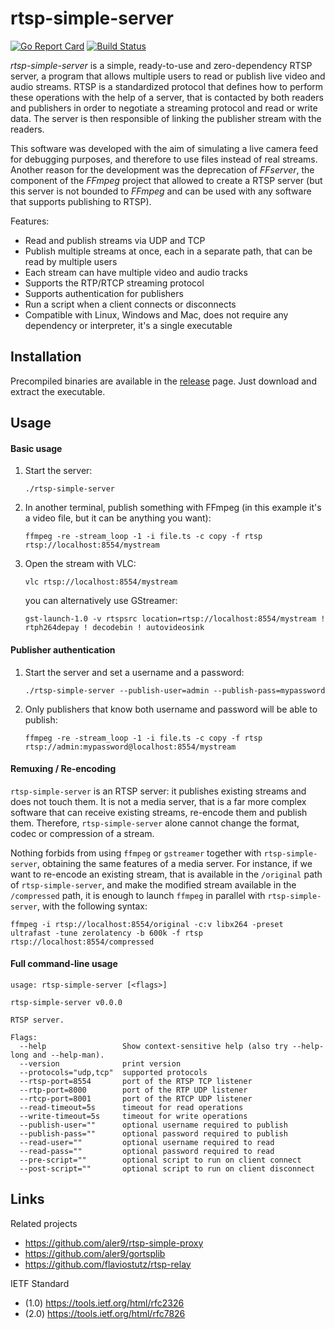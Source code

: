 
# rtsp-simple-server

[![Go Report Card](https://goreportcard.com/badge/github.com/aler9/rtsp-simple-server)](https://goreportcard.com/report/github.com/aler9/rtsp-simple-server)
[![Build Status](https://travis-ci.org/aler9/rtsp-simple-server.svg?branch=master)](https://travis-ci.org/aler9/rtsp-simple-server)

_rtsp-simple-server_ is a simple, ready-to-use and zero-dependency RTSP server, a program that allows multiple users to read or publish live video and audio streams. RTSP is a standardized protocol that defines how to perform these operations with the help of a server, that is contacted by both readers and publishers in order to negotiate a streaming protocol and read or write data. The server is then responsible of linking the publisher stream with the readers.

This software was developed with the aim of simulating a live camera feed for debugging purposes, and therefore to use files instead of real streams. Another reason for the development was the deprecation of _FFserver_, the component of the _FFmpeg_ project that allowed to create a RTSP server (but this server is not bounded to _FFmpeg_ and can be used with any software that supports publishing to RTSP).

Features:
* Read and publish streams via UDP and TCP
* Publish multiple streams at once, each in a separate path, that can be read by multiple users
* Each stream can have multiple video and audio tracks
* Supports the RTP/RTCP streaming protocol
* Supports authentication for publishers
* Run a script when a client connects or disconnects
* Compatible with Linux, Windows and Mac, does not require any dependency or interpreter, it's a single executable

## Installation

Precompiled binaries are available in the [release](https://github.com/aler9/rtsp-simple-server/releases) page. Just download and extract the executable.

## Usage

#### Basic usage

1. Start the server:
   ```
   ./rtsp-simple-server
   ```

2. In another terminal, publish something with FFmpeg (in this example it's a video file, but it can be anything you want):
   ```
   ffmpeg -re -stream_loop -1 -i file.ts -c copy -f rtsp rtsp://localhost:8554/mystream
   ```

3. Open the stream with VLC:
   ```
   vlc rtsp://localhost:8554/mystream
   ```

   you can alternatively use GStreamer:
   ```
   gst-launch-1.0 -v rtspsrc location=rtsp://localhost:8554/mystream ! rtph264depay ! decodebin ! autovideosink
   ```

#### Publisher authentication

1. Start the server and set a username and a password:
   ```
   ./rtsp-simple-server --publish-user=admin --publish-pass=mypassword
   ```

 2. Only publishers that know both username and password will be able to publish:
    ```
    ffmpeg -re -stream_loop -1 -i file.ts -c copy -f rtsp rtsp://admin:mypassword@localhost:8554/mystream
    ```

#### Remuxing / Re-encoding

`rtsp-simple-server` is an RTSP server: it publishes existing streams and does not touch them. It is not a media server, that is a far more complex software that can receive existing streams, re-encode them and publish them. Therefore, `rtsp-simple-server` alone cannot change the format, codec or compression of a stream.

Nothing forbids from using `ffmpeg` or `gstreamer` together with `rtsp-simple-server`, obtaining the same features of a media server. For instance, if we want to re-encode an existing stream, that is available in the `/original` path of `rtsp-simple-server`, and make the modified stream available in the `/compressed` path, it is enough to launch `ffmpeg` in parallel with `rtsp-simple-server`, with the following syntax:
```
ffmpeg -i rtsp://localhost:8554/original -c:v libx264 -preset ultrafast -tune zerolatency -b 600k -f rtsp rtsp://localhost:8554/compressed
```

#### Full command-line usage

```
usage: rtsp-simple-server [<flags>]

rtsp-simple-server v0.0.0

RTSP server.

Flags:
  --help                 Show context-sensitive help (also try --help-long and --help-man).
  --version              print version
  --protocols="udp,tcp"  supported protocols
  --rtsp-port=8554       port of the RTSP TCP listener
  --rtp-port=8000        port of the RTP UDP listener
  --rtcp-port=8001       port of the RTCP UDP listener
  --read-timeout=5s      timeout for read operations
  --write-timeout=5s     timeout for write operations
  --publish-user=""      optional username required to publish
  --publish-pass=""      optional password required to publish
  --read-user=""         optional username required to read
  --read-pass=""         optional password required to read
  --pre-script=""        optional script to run on client connect
  --post-script=""       optional script to run on client disconnect
```

## Links

Related projects
* https://github.com/aler9/rtsp-simple-proxy
* https://github.com/aler9/gortsplib
* https://github.com/flaviostutz/rtsp-relay

IETF Standard
* (1.0) https://tools.ietf.org/html/rfc2326
* (2.0) https://tools.ietf.org/html/rfc7826
